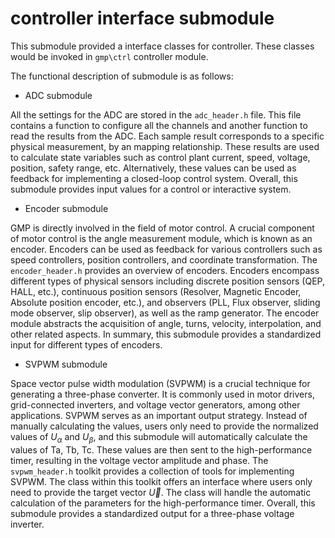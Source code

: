 # controller interface submodule

This submodule provided a interface classes for controller.
These classes would be invoked in `gmp\ctrl` controller module.

The functional description of submodule is as follows:

+ ADC submodule

All the settings for the ADC are stored in the `adc_header.h` file. 
This file contains a function to configure all the channels and another function to read the results from the ADC. 
Each sample result corresponds to a specific physical measurement, by an mapping relationship. 
These results are used to calculate state variables such as control plant current, speed, voltage, position, safety range, etc. 
Alternatively, these values can be used as feedback for implementing a closed-loop control system. 
Overall, this submodule provides input values for a control or interactive system.

+ Encoder submodule

GMP is directly involved in the field of motor control. 
A crucial component of motor control is the angle measurement module, which is known as an encoder. 
Encoders can be used as feedback for various controllers such as speed controllers, 
position controllers, and coordinate transformation. 
The `encoder_header.h` provides an overview of encoders. 
Encoders encompass different types of physical sensors including discrete position sensors (QEP, HALL, etc.), 
continuous position sensors (Resolver, Magnetic Encoder, Absolute position encoder, etc.), 
and observers (PLL, Flux observer, sliding mode observer, slip observer), 
as well as the ramp generator. 
The encoder module abstracts the acquisition of angle, turns, velocity, interpolation, and other related aspects. 
In summary, this submodule provides a standardized input for different types of encoders.

+ SVPWM submodule

Space vector pulse width modulation (SVPWM) is a crucial technique for generating a three-phase converter. 
It is commonly used in motor drivers, grid-connected inverters, and voltage vector generators, among other applications. 
SVPWM serves as an important output strategy. 
Instead of manually calculating the values, users only need to provide the normalized values of $U_\alpha$ and $U_\beta$,
and this submodule will automatically calculate the values of Ta, Tb, Tc. 
These values are then sent to the high-performance timer, resulting in the voltage vector amplitude and phase. 
The `svpwm_header.h` toolkit provides a collection of tools for implementing SVPWM. 
The class within this toolkit offers an interface where users only need to provide the target vector $\vec U$. 
The class will handle the automatic calculation of the parameters for the high-performance timer. 
Overall, this submodule provides a standardized output for a three-phase voltage inverter.

